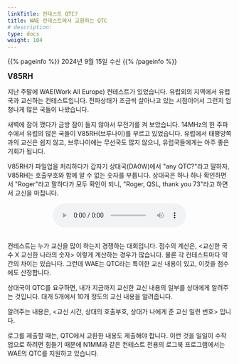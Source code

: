 ```yaml
---
linkTitle: 컨테스트 QTC?
title: WAE 컨테스트에서 교환하는 QTC
# description:
type: docs
weight: 104
---
```


{{% pageinfo %}}
2024년 9월 15일 수신
{{% /pageinfo %}}


<b><span style="font-size:120%">V85RH</span></b>

지난 주말에 WAE(Work All Europe) 컨테스트가 있었습니다. 유럽외의 지역에서 유럽국과 교신하는 컨테스트입니다. 전파상태가 조금씩 살아나고 있는 시점이어서 그런지 엄청나게 많은 국들이 나왔습니다.

새벽에 잠이 깼다가 금방 잠이 들지 않아서 무전기를 켜 보았습니다. 14MHz의 한 주파수에서 유럽의 많은 국들이 V85RH(브루나이)를 부르고 있었습니다. 유럽에서 태평양쪽과의 교신은 쉽지 않고, 브루나이에는 무선국도 많지 않으니, 유럽국들에게는 아주 좋은 기회가 됩니다.

V85RH가 파일업을 처리하다가 갑자기 상대국(DA0W)에서 "any QTC?"라고 말하자, V85RH는 호출부호와 함께 알 수 없는 숫자를 부릅니다. 상대국은 하나 하나 확인하면서 "Roger"라고 말하다가 모두 확인이 되니, "Roger, QSL, thank you 73"라고 하면서 교신을 마칩니다.

<center><audio src="https://blog.kakaocdn.net/dn/cBOtRd/btsJLhC5VJ5/ZzbUbYzyeQOeeFzjLgYD9K/tfile.mp3" controls="controls"></audio></center><br>

컨테스트는 누가 교신을 많이 하는지 경쟁하는 대회입니다. 점수의 계산은, <교신한 국수 X 교신한 나라의 숫자> 이렇게 계산하는 경우가 많습니다. 물론 각 컨테스트마다 약간의 차이는 있습니다. 그런데 WAE는 QTC라는 특이한 교신 내용이 있고, 이것을 점수에도 산정합니다.

상대국이 QTC를 요구하면, 내가 지금까지 교신한 교신 내용의 일부를 상대에게 알려주는 것입니다. 대개 5개에서 10개 정도의 교신 내용을 알려줍니다.

알려주는 내용은, <교신 시간, 상대의 호출부호, 상대가 나에게 준 교신 일련 번호> 입니다.

로그를 제출할 때는, QTC에서 교환한 내용도 제출해야 합니다. 이런 것을 일일이 수작업으로 하려면 힘들기 때문에 N1MM과 같은 컨테스트 전용의 로그북 프로그램에서는 WAE의 QTC를 지원하고 있습니다.


<br>

